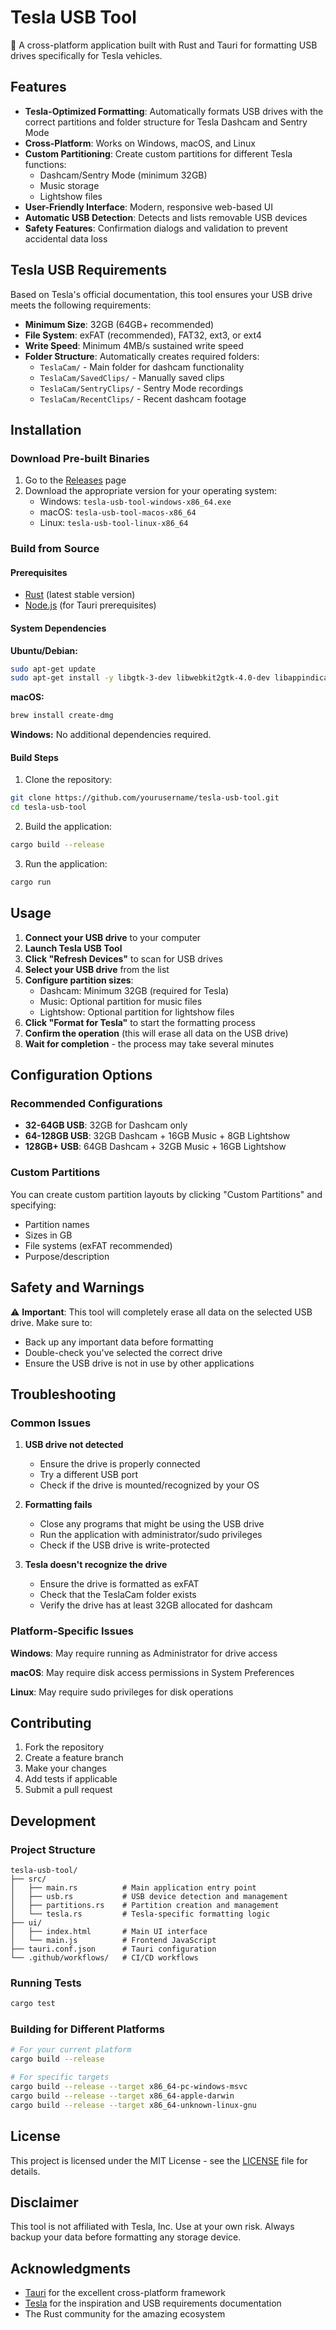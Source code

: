 # Tesla USB Tool

🚗 A cross-platform application built with Rust and Tauri for formatting USB drives specifically for Tesla vehicles.

## Features

- **Tesla-Optimized Formatting**: Automatically formats USB drives with the correct partitions and folder structure for Tesla Dashcam and Sentry Mode
- **Cross-Platform**: Works on Windows, macOS, and Linux
- **Custom Partitioning**: Create custom partitions for different Tesla functions:
  - Dashcam/Sentry Mode (minimum 32GB)
  - Music storage
  - Lightshow files
- **User-Friendly Interface**: Modern, responsive web-based UI
- **Automatic USB Detection**: Detects and lists removable USB devices
- **Safety Features**: Confirmation dialogs and validation to prevent accidental data loss

## Tesla USB Requirements

Based on Tesla's official documentation, this tool ensures your USB drive meets the following requirements:

- **Minimum Size**: 32GB (64GB+ recommended)
- **File System**: exFAT (recommended), FAT32, ext3, or ext4
- **Write Speed**: Minimum 4MB/s sustained write speed
- **Folder Structure**: Automatically creates required folders:
  - `TeslaCam/` - Main folder for dashcam functionality
  - `TeslaCam/SavedClips/` - Manually saved clips
  - `TeslaCam/SentryClips/` - Sentry Mode recordings
  - `TeslaCam/RecentClips/` - Recent dashcam footage

## Installation

### Download Pre-built Binaries

1. Go to the [Releases](https://github.com/yourusername/tesla-usb-tool/releases) page
2. Download the appropriate version for your operating system:
   - Windows: `tesla-usb-tool-windows-x86_64.exe`
   - macOS: `tesla-usb-tool-macos-x86_64`
   - Linux: `tesla-usb-tool-linux-x86_64`

### Build from Source

#### Prerequisites

- [Rust](https://rustup.rs/) (latest stable version)
- [Node.js](https://nodejs.org/) (for Tauri prerequisites)

#### System Dependencies

**Ubuntu/Debian:**
```bash
sudo apt-get update
sudo apt-get install -y libgtk-3-dev libwebkit2gtk-4.0-dev libappindicator3-dev librsvg2-dev patchelf
```

**macOS:**
```bash
brew install create-dmg
```

**Windows:**
No additional dependencies required.

#### Build Steps

1. Clone the repository:
```bash
git clone https://github.com/yourusername/tesla-usb-tool.git
cd tesla-usb-tool
```

2. Build the application:
```bash
cargo build --release
```

3. Run the application:
```bash
cargo run
```

## Usage

1. **Connect your USB drive** to your computer
2. **Launch Tesla USB Tool**
3. **Click "Refresh Devices"** to scan for USB drives
4. **Select your USB drive** from the list
5. **Configure partition sizes**:
   - Dashcam: Minimum 32GB (required for Tesla)
   - Music: Optional partition for music files
   - Lightshow: Optional partition for lightshow files
6. **Click "Format for Tesla"** to start the formatting process
7. **Confirm the operation** (this will erase all data on the USB drive)
8. **Wait for completion** - the process may take several minutes

## Configuration Options

### Recommended Configurations

- **32-64GB USB**: 32GB for Dashcam only
- **64-128GB USB**: 32GB Dashcam + 16GB Music + 8GB Lightshow
- **128GB+ USB**: 64GB Dashcam + 32GB Music + 16GB Lightshow

### Custom Partitions

You can create custom partition layouts by clicking "Custom Partitions" and specifying:
- Partition names
- Sizes in GB
- File systems (exFAT recommended)
- Purpose/description

## Safety and Warnings

⚠️ **Important**: This tool will completely erase all data on the selected USB drive. Make sure to:
- Back up any important data before formatting
- Double-check you've selected the correct drive
- Ensure the USB drive is not in use by other applications

## Troubleshooting

### Common Issues

1. **USB drive not detected**
   - Ensure the drive is properly connected
   - Try a different USB port
   - Check if the drive is mounted/recognized by your OS

2. **Formatting fails**
   - Close any programs that might be using the USB drive
   - Run the application with administrator/sudo privileges
   - Check if the USB drive is write-protected

3. **Tesla doesn't recognize the drive**
   - Ensure the drive is formatted as exFAT
   - Check that the TeslaCam folder exists
   - Verify the drive has at least 32GB allocated for dashcam

### Platform-Specific Issues

**Windows**: May require running as Administrator for drive access

**macOS**: May require disk access permissions in System Preferences

**Linux**: May require sudo privileges for disk operations

## Contributing

1. Fork the repository
2. Create a feature branch
3. Make your changes
4. Add tests if applicable
5. Submit a pull request

## Development

### Project Structure

```
tesla-usb-tool/
├── src/
│   ├── main.rs          # Main application entry point
│   ├── usb.rs           # USB device detection and management
│   ├── partitions.rs    # Partition creation and management
│   └── tesla.rs         # Tesla-specific formatting logic
├── ui/
│   ├── index.html       # Main UI interface
│   └── main.js          # Frontend JavaScript
├── tauri.conf.json      # Tauri configuration
└── .github/workflows/   # CI/CD workflows
```

### Running Tests

```bash
cargo test
```

### Building for Different Platforms

```bash
# For your current platform
cargo build --release

# For specific targets
cargo build --release --target x86_64-pc-windows-msvc
cargo build --release --target x86_64-apple-darwin
cargo build --release --target x86_64-unknown-linux-gnu
```

## License

This project is licensed under the MIT License - see the [LICENSE](LICENSE) file for details.

## Disclaimer

This tool is not affiliated with Tesla, Inc. Use at your own risk. Always backup your data before formatting any storage device.

## Acknowledgments

- [Tauri](https://tauri.app/) for the excellent cross-platform framework
- [Tesla](https://www.tesla.com/) for the inspiration and USB requirements documentation
- The Rust community for the amazing ecosystem